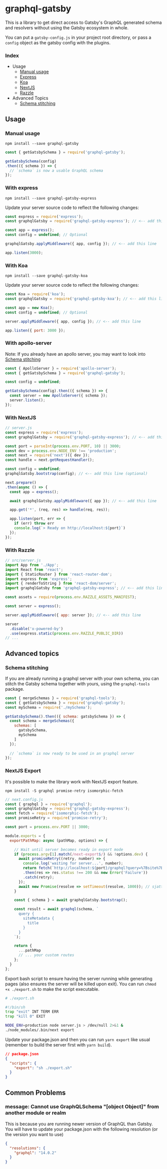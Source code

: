 # graphql-gatsby

This is a library to get direct access to Gatsby's GraphQL generated 
schema and resolvers without using the Gatsby ecosystem in whole.

You can put a `gatsby-config.js` in your project root directory, or pass 
a `config` object as the gatsby config with the plugins.

### Index

- Usage
  - [Manual usage](#manual-usage)
  - [Express](#with-express)
  - [Koa](#with-koa)
  - [NextJS](#with-nextjs)
  - [Razzle](#with-razzle)
- Advanced Topics
   - [Schema stitching](#schema-stitching)

## Usage

### Manual usage

`npm install --save graphql-gatsby` 

```js
const { getGatsbySchema } = require('graphql-gatsby');

getGatsbySchema(config)
.then(({ schema }) => {
  // `schema` is now a usable GraphQL schema
});
```

### With express

`npm install --save graphql-gatsby-express`

Update your server source code to reflect the following changes:
```js
const express = require('express');
const graphqlGatsby = require('graphql-gatsby-express'); // <-- add this line

const app = express();
const config = undefined; // Optional

graphqlGatsby.applyMiddleware({ app, config }); // <-- add this line

app.listen(3000);
```

### With Koa

`npm install --save graphql-gatsby-koa`

Update your server source code to reflect the following changes:
```js
const Koa = require('koa');
const graphqlGatsby = require('graphql-gatsby-koa'); // <-- add this line 

const app = new Koa();
const config = undefined; // Optional

server.applyMiddleware({ app, config }); // <-- add this line

app.listen({ port: 3000 });
```

### With apollo-server

Note: If you already have an apollo server, you may want to look into [Schema stitching](#schema-stitching)
```js
const { ApolloServer } = require('apollo-server');
const { getGatsbySchema } = require('graphql-gatsby');

const config = undefined;

getGatsbySchema(config).then(({ schema }) => {
  const server = new ApolloServer({ schema });
  server.listen();
});
```

### With NextJS

```js
// server.js
const express = require('express');
const graphqlGatsby = require('graphql-gatsby-express'); // <-- add this line

const port = parseInt(process.env.PORT, 10) || 3000;
const dev = process.env.NODE_ENV !== 'production';
const next = require('next')({ dev });
const handle = next.getRequestHandler();

const config = undefined;
graphqlGatsby.bootstrap(config); // <-- add this line (optional)

next.prepare()
.then(async () => {
  const app = express();

  await graphqlGatsby.applyMiddleware({ app }); // <-- add this line

  app.get('*', (req, res) => handle(req, res));

  app.listen(port, err => {
    if (err) throw err
    console.log(`> Ready on http://localhost:${port}`)
  });
});
```

### With Razzle

```js
// src/server.js
import App from './App';
import React from 'react';
import { StaticRouter } from 'react-router-dom';
import express from 'express';
import { renderToString } from 'react-dom/server';
import graphqlGatsby from 'graphql-gatsby-express'; // <-- add this line

const assets = require(process.env.RAZZLE_ASSETS_MANIFEST);

const server = express();

server.applyMiddleware({ app: server }); // <-- add this line

server
  .disable('x-powered-by')
  .use(express.static(process.env.RAZZLE_PUBLIC_DIR))
// ...
```

## Advanced topics

### Schema stitching

If you are already running a graphql server with your own schema, you can stitch the Gatsby schema together with yours, using the `graphql-tools` package.

```js
const { mergeSchemas } = require('graphql-tools');
const { getGatsbySchema } = require('graphql-gatsby');
const mySchema = require('./mySchema');

getGatsbySchema().then(({ schema: gatsbySchema }) => {
  const schema = mergeSchemas({
    schemas: [
      gatsbySchema,
      mySchema
    ]
  });
  
  // `schema` is now ready to be used in an graphql server
});
```

### NextJS Export

It's possible to make the library work with NextJS export feature.

`npm install -S graphql promise-retry isomorphic-fetch`

```js
// next.config.js
const { graphql } = require('graphql');
const graphqlGatsby = require('graphql-gatsby-express');
const fetch = require('isomorphic-fetch');
const promiseRetry = require('promise-retry');

const port = process.env.PORT || 3000;

module.exports = {
  exportPathMap: async (pathMap, options) => {

    // Wait until server becomes ready in export mode
    if (process.argv[1].match(/next-export$/) && !options.dev) {
      await promiseRetry((retry, number) => {
        console.log('waiting for server...', number);
        return fetch(`http://localhost:${port}/graphql?query=%7Bsite%7Bid%7D%7D`)
        .then(res => res.status !== 200 && new Error('Failure'))
        .catch(retry);
      });
      await new Promise(resolve => setTimeout(resolve, 1000)); // sjattlari
    }

    const { schema } = await graphqlGatsby.bootstrap();

    const result = await graphql(schema, `
      query {
        siteMetadata {
          title
        }
      }
    `);

    return {
      ...pathMap
      // ... your custom routes
    };
  }
};
```

Export bash script to ensure having the server running while generating pages (also ensures the server will be killed upon exit). You can run `chmod +x ./export.sh` to make the script executable.

```bash
# ./export.sh

#!/bin/sh
trap "exit" INT TERM ERR
trap "kill 0" EXIT

NODE_ENV=production node server.js > /dev/null 2>&1 &
./node_modules/.bin/next export
```

Update your package.json and then you can run `yarn export` like usual (remember to build the server first with `yarn build`).

```json
// package.json
{
  "scripts": {
    "export": "sh ./export.sh"
  }
}
```

## Common Problems

### message: Cannot use GraphQLSchema "[object Object]" from another module or realm

This is because you are running newer version of GraphQL than Gatsby. You will have to update your package.json with the following resolution (or the version you want to use)

```json
{
  "resolutions": {
    "graphql": "14.0.2"
  }
}
```

